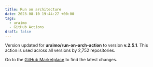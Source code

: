 ```yaml
---
title: Run on architecture
date: 2023-08-10 19:44:27 +00:00
tags:
  - uraimo
  - GitHub Actions
draft: false
---
```



Version updated for **uraimo/run-on-arch-action** to version **v.2.5.1**.
This action is used across all versions by 2,752 repositories.

Go to the [GitHub Marketplace](https://github.com/marketplace/actions/run-on-architecture) to find the latest changes.

